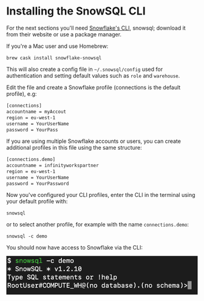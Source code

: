 # Installing the SnowSQL CLI
For the next sections you'll need [Snowflake's CLI](https://docs.snowflake.com/en/user-guide/snowsql-install-config.html#installing-snowsql), snowsql; download it from their website or use a package manager.

If you're a Mac user and use Homebrew:

    brew cask install snowflake-snowsql

This will also create a config file in `~/.snowsql/config` used for authentication and setting default values such as `role` and `warehouse`.

Edit the file and create a Snowflake profile (connections is the default profile), e.g:

    [connections]
    accountname = myAccout
    region = eu-west-1
    username = YourUserName
    password = YourPass

If you are using multiple Snowflake accounts or users, you can create additional profiles in this file using the same structure:

    [connections.demo]
    accountname = infinityworkspartner
    region = eu-west-1
    username = YourUserName
    password = YourPassword

Now you've configured your CLI profiles, enter the CLI in the terminal using your default profile with:

    snowsql

or to select another profile, for example with the name `connections.demo`:

    snowsql -c demo

You should now have access to Snowflake via the CLI:

![Snowsql CLI](./assets/snowsql_cli.png "Snowflake console")
